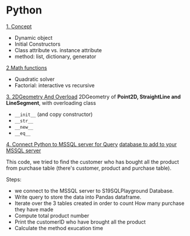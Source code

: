 # Python

[1. Concept](https://github.com/Yuhsuant1994/DataScienceTechInstitute/blob/master/SoftwareEngineering/Python/Python_1_Concept.py)
* Dynamic object
* Initial Constructors 
* Class attribute vs. instance attribute
* method: list, dictionary, generator

[2.Math functions](https://github.com/Yuhsuant1994/DataScienceTechInstitute/blob/master/SoftwareEngineering/Python/Python_2_math.py)
*	Quadratic solver
*	Factorial: interactive vs recursive

[3. 2DGeometry And Overload](https://github.com/Yuhsuant1994/DataScienceTechInstitute/blob/master/SoftwareEngineering/Python/Python_3_2DGeometryAndOverload.py)
2DGeometry of **Point2D, StraightLine and LineSegment**, with overloading class 
*	`__init__`  (and copy constructor)
*	`__str__`
*	`__new__`
*	`__eq__`

[4. Connect Python to MSSQL server for Query](https://github.com/Yuhsuant1994/DataScienceTechInstitute/blob/master/SoftwareEngineering/Python/Python_4_PythonConnectMSSQL.py)
[database to add to your MSSQL server](https://github.com/Yuhsuant1994/DataScienceTechInstitute/blob/master/SoftwareEngineering/Python/S19SQLPlayground.bak)

This code, we tried to find the customer who has bought all the product from purchase table (there's customer, product and purchase table).

Steps:
* we connect to the MSSQL server to S19SQLPlayground Database. 
* Write query to store the data into Pandas dataframe. 
* Iterate over the 3 tables created in order to count How many purchase they have made
* Compute total product number
* Print the customerID who have brought all the product
* Calculate the method exucation time

